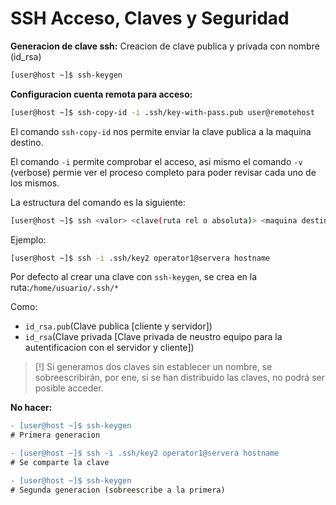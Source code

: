 # SSH Acceso, Claves y Seguridad
**Generacion de clave ssh:**
Creacion de clave publica y privada con nombre (id_rsa)
```sh
[user@host ~]$ ssh-keygen
```

**Configuracion cuenta remota para acceso:**
```sh
[user@host ~]$ ssh-copy-id -i .ssh/key-with-pass.pub user@remotehost
```
El comando `ssh-copy-id` nos permite enviar la clave publica a la maquina destino.

El comando `-i` permite comprobar el acceso, asi mismo el comando `-v` (verbose) permie ver el proceso completo para poder revisar cada uno de los mismos.

La estructura del comando es la siguiente:
```sh
[user@host ~]$ ssh <valor> <clave(ruta rel o absoluta)> <maquina destino> <comando>
```
Ejemplo:
```sh
[user@host ~]$ ssh -i .ssh/key2 operator1@servera hostname
```

Por defecto al crear una clave con `ssh-keygen`, se crea en la ruta:`/home/usuario/.ssh/*`

Como:
- `id_rsa.pub`(Clave publica [cliente y servidor])
- `id_rsa`(Clave privada [Clave privada de neustro equipo para la autentificacion con el servidor y cliente])

>[!] Si generamos dos claves sin establecer un nombre, se sobreescribirán, por ene, si se han distribuido las claves, no podrá ser posible acceder.

**No hacer:**
```diff
- [user@host ~]$ ssh-keygen
# Primera generacion

- [user@host ~]$ ssh -i .ssh/key2 operator1@servera hostname
# Se comparte la clave

- [user@host ~]$ ssh-keygen
# Segunda generacion (sobreescribe a la primera)
```